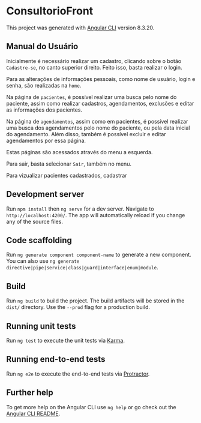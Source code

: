 # ConsultorioFront

This project was generated with [Angular CLI](https://github.com/angular/angular-cli) version 8.3.20.

## Manual do Usuário

Inicialmente é necessário realizar um cadastro, clicando sobre o botão `Cadastre-se`, no canto superior direito. Feito isso, basta realizar o login.

Para as alterações de informações pessoais, como nome de usuário, login e senha, são realizadas na `home`.

Na página de `pacientes`, é possível realizar uma busca pelo nome do paciente, assim como realizar cadastros, agendamentos, exclusões e editar as informações dos pacientes.

Na página de `agendamentos`, assim como em pacientes, é possível realizar uma busca dos agendamentos pelo nome do paciente, ou pela data inicial do agendamento. Além disso, também é possível excluir e editar agendamentos por essa página.

Estas páginas são acessados através do menu a esquerda.

Para sair, basta selecionar `Sair`, também no menu.

Para vizualizar pacientes cadastrados, cadastrar 

## Development server

Run `npm install` then `ng serve` for a dev server. Navigate to `http://localhost:4200/`. The app will automatically reload if you change any of the source files.

## Code scaffolding

Run `ng generate component component-name` to generate a new component. You can also use `ng generate directive|pipe|service|class|guard|interface|enum|module`.

## Build

Run `ng build` to build the project. The build artifacts will be stored in the `dist/` directory. Use the `--prod` flag for a production build.

## Running unit tests

Run `ng test` to execute the unit tests via [Karma](https://karma-runner.github.io).

## Running end-to-end tests

Run `ng e2e` to execute the end-to-end tests via [Protractor](http://www.protractortest.org/).

## Further help

To get more help on the Angular CLI use `ng help` or go check out the [Angular CLI README](https://github.com/angular/angular-cli/blob/master/README.md).
